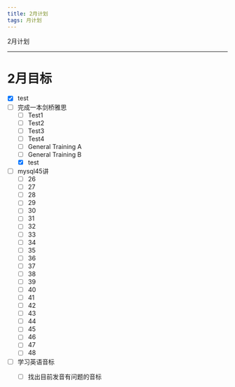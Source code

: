 ```yaml
---
title: 2月计划
tags: 月计划
---
```


2月计划

<!--more-->

---

# 2月目标
- [x] test
- [ ] 完成一本剑桥雅思
    - [ ] Test1
    - [ ] Test2
    - [ ] Test3
    - [ ] Test4
    - [ ] General Training A
    - [ ] General Training B
    - [x] test
- [ ] mysql45讲
    - [ ] 26
    - [ ] 27
    - [ ] 28
    - [ ] 29
    - [ ] 30
    - [ ] 31
    - [ ] 32
    - [ ] 33
    - [ ] 34
    - [ ] 35
    - [ ] 36
    - [ ] 37
    - [ ] 38
    - [ ] 39
    - [ ] 40
    - [ ] 41
    - [ ] 42
    - [ ] 43
    - [ ] 44
    - [ ] 45
    - [ ] 46
    - [ ] 47
    - [ ] 48
- [ ] 学习英语音标
    - [ ] 找出目前发音有问题的音标

